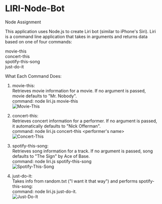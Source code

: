 # LIRI-Node-Bot
Node Assignment

This application uses Node.js to create Liri bot (similar to iPhone's Siri). Liri is a command line application that takes in arguments and returns data based on one of four commands:

movie-this<br>
concert-this<br>
spotify-this-song<br>
just-do-it<br>

What Each Command Does:<br>

1. movie-this:<br>
Retrieves movie information for a movie. If no argument is passed, movie defaults to "Mr. Nobody".<br>
command: node liri.js movie-this <name of a movie><br>
![Movie-This](https://www.youtube.com/watch?v=udE4TvCc3K4)
  
2. concert-this:<br>
Retrieves concert information for a performer. If no argument is passed, it automatically defaults to "Nick Offerman".<br>
command: node liri.js concert-this <performer's name><br>
![Concert-This](https://www.youtube.com/watch?v=xrtIy0prtaw)

3. spotify-this-song:<br>
Retrieves song information for a track. If no argument is passed, song defaults to "The Sign" by Ace of Base.<br>
command: node liri.js spotify-this-song <name of a song><br>
![Spotify-This-Song](https://www.youtube.com/watch?v=_KQtwcKxsrg)


4. just-do-it:<br>
Takes info from random.txt ("I want it that way") and performs spotify-this-song:<br>
command: node liri.js just-do-it.<br>
![Just-Do-It](https://www.youtube.com/watch?v=Ae415NnSyD0)
